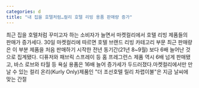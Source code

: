 ```yaml
---
categories: d
title: "내 집을 호텔처럼…컬리 호텔 리빙 용품 판매량 증가"
---
```

최근 집을 호텔처럼 꾸미고자 하는 소비자가 늘면서 마켓컬리에서 호텔 리빙 제품들의 판매가 증가세다. 30일 마켓컬리에 따르면 호텔 브랜드 리빙 카테고리 부문 최근 판매량은 이 부분 제품을 처음 판매하기 시작한 전년 동기간(21년 8~9월) 보다 6배 늘어난 것으로 집계됐다. 디퓨저와 패브릭 스프레이 등 홈 프레그런스 제품 역시 6배 넘게 판매됐고, 바스 로브와 타월 등 욕실 용품은 16배 늘어 증가세가 두드러졌다.마켓컬리에서만 만날 수 있는 컬리 온리(Kurly Only)제품인 "더 조선호텔 릴리 차렵이불"은 지금 날씨에 맞는 간절